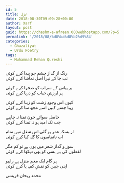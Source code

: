```yaml
---
id: 5
title: غزل
date: 2018-08-30T09:09:28+00:00
author: Xarf
layout: post
guid: https://chashm-e-afreen.000webhostapp.com/?p=5
permalink: '/2018/08/%d8%ba%d8%b2%d9%84'
categories:
  - Ghazaliyat
  - Urdu Poetry
tags:
  - Muhammad Rehan Qureshi
---
```

<span style="font-family: Mehr;">رنگ از گدازِ چشم جو پیدا کرے کوئی</span>  
<span style="font-family: Mehr;">تب جا کے تیرا اصل تماشا کرے کوئی</span>

<span style="font-family: Mehr;">ہر پیاس کے سراب کو صحرا کرے کوئی</span>  
<span style="font-family: Mehr;">ہر لرزشِ حباب کو دریا کرے کوئی</span>

<span style="font-family: Mehr;">کیوں اس وجودِ زشت کو زیبا کرے کوئی</span>  
<span style="font-family: Mehr;">زیبا جسے کہیں اسے مجھ سا کرے کوئی</span>

<span style="font-family: Mehr;">حاصل سوائے خونِ تمنا نہ چاہیے</span>  
<span style="font-family: Mehr;">جب تک امید ہو نہ تمنا کرے کوئی</span>

<span style="font-family: Mehr;">از بسکہ عمر ہو گئی اس شغل میں تمام</span>  
<span style="font-family: Mehr;">اب ناتمامیوں کا گلہ کیا کرے کوئی</span>

<span style="font-family: Mehr;">سوز و گداز شعر میں یوں ہے تو کم مگر</span>  
<span style="font-family: Mehr;">لفظوں کی بے بسی کو بھی دیکھا کرے کوئی</span>

<span style="font-family: Mehr;">ہر گام ایک معبدِ منزل ہے راہیو</span>  
<span style="font-family: Mehr;">اپنی جبیں کو نقشِ کفِ پا کرے کوئی</span>

<span style="font-family: Mehr;">محمد ریحان قریشی</span>